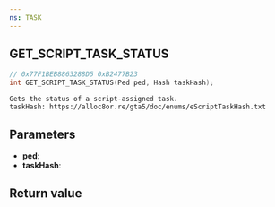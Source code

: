 ```yaml
---
ns: TASK
---
```

## GET_SCRIPT_TASK_STATUS

```c
// 0x77F1BEB8863288D5 0xB2477B23
int GET_SCRIPT_TASK_STATUS(Ped ped, Hash taskHash);
```

```
Gets the status of a script-assigned task.
taskHash: https://alloc8or.re/gta5/doc/enums/eScriptTaskHash.txt
```

## Parameters
* **ped**: 
* **taskHash**: 

## Return value
